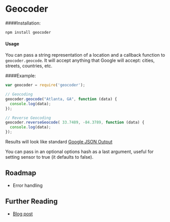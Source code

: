 # Geocoder

####Installation:

    npm install geocoder

#### Usage

You can pass a string representation of a location and a callback function to `geocoder.geocode`. It will accept anything that Google will accept: cities, streets, countries, etc.

####Example:

```javascript
var geocoder = require('geocoder');

// Geocoding
geocoder.geocode("Atlanta, GA", function (data) {
  console.log(data);
});

// Reverse Geocoding
geocoder.reverseGeocode( 33.7489, -84.3789, function (data) {
  console.log(data);
});
```

Results will look like standard [Google JSON Output](http://code.google.com/apis/maps/documentation/geocoding/#JSON)

You can pass in an optional options hash as a last argument, useful for setting sensor to true (it defaults to false).

## Roadmap
- Error handling

## Further Reading
- [Blog post](http://blog.stephenwyattbush.com/2011/07/16/geocoding-with-nodejs/)
